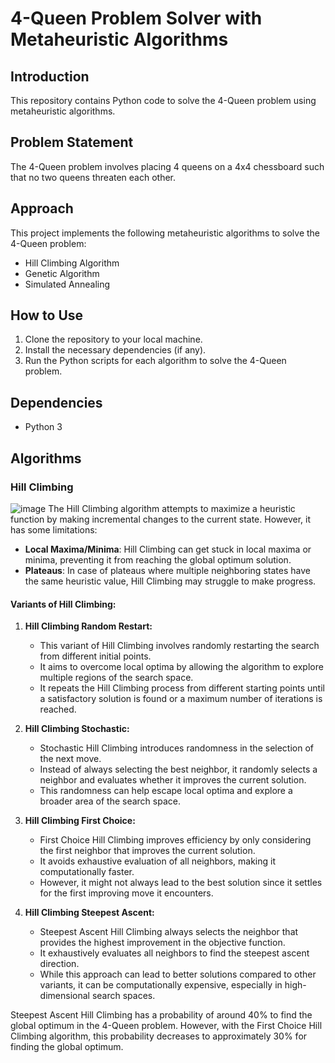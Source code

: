 
# 4-Queen Problem Solver with Metaheuristic Algorithms

## Introduction
This repository contains Python code to solve the 4-Queen problem using metaheuristic algorithms.

## Problem Statement
The 4-Queen problem involves placing 4 queens on a 4x4 chessboard such that no two queens threaten each other.

## Approach
This project implements the following metaheuristic algorithms to solve the 4-Queen problem:
- Hill Climbing Algorithm
- Genetic Algorithm
- Simulated Annealing

## How to Use
1. Clone the repository to your local machine.
2. Install the necessary dependencies (if any).
3. Run the Python scripts for each algorithm to solve the 4-Queen problem.

## Dependencies
- Python 3

## Algorithms
### Hill Climbing
![image](https://github.com/armawwnn/4-Queens-Problem/assets/55153680/4de848b2-e7ec-4eaa-8ff1-a33bc0abfcce)
The Hill Climbing algorithm attempts to maximize a heuristic function by making incremental changes to the current state. However, it has some limitations:
- **Local Maxima/Minima**: Hill Climbing can get stuck in local maxima or minima, preventing it from reaching the global optimum solution.
- **Plateaus**: In case of plateaus where multiple neighboring states have the same heuristic value, Hill Climbing may struggle to make progress.

#### Variants of Hill Climbing:
1. **Hill Climbing Random Restart:**
   - This variant of Hill Climbing involves randomly restarting the search from different initial points.
   - It aims to overcome local optima by allowing the algorithm to explore multiple regions of the search space.
   - It repeats the Hill Climbing process from different starting points until a satisfactory solution is found or a maximum number of iterations is reached.

2. **Hill Climbing Stochastic:**
   - Stochastic Hill Climbing introduces randomness in the selection of the next move.
   - Instead of always selecting the best neighbor, it randomly selects a neighbor and evaluates whether it improves the current solution.
   - This randomness can help escape local optima and explore a broader area of the search space.

3. **Hill Climbing First Choice:**
   - First Choice Hill Climbing improves efficiency by only considering the first neighbor that improves the current solution.
   - It avoids exhaustive evaluation of all neighbors, making it computationally faster.
   - However, it might not always lead to the best solution since it settles for the first improving move it encounters.

4. **Hill Climbing Steepest Ascent:**
   - Steepest Ascent Hill Climbing always selects the neighbor that provides the highest improvement in the objective function.
   - It exhaustively evaluates all neighbors to find the steepest ascent direction.
   - While this approach can lead to better solutions compared to other variants, it can be computationally expensive, especially in high-dimensional search spaces.

Steepest Ascent Hill Climbing has a probability of around 40% to find the global optimum in the 4-Queen problem. However, with the First Choice Hill Climbing algorithm, this probability decreases to approximately 30% for finding the global optimum.
